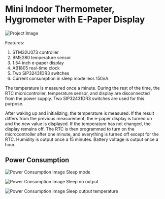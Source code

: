 # Mini Indoor Thermometer, Hygrometer with E-Paper Display

![Project Image](path/to/your/image.png)

Features:
1. STM32U073 controller
2. BME280 temperature sensor
3. 1.54 inch e-paper display
4. AB1805 real-time clock
5. Two SIP32431DR3 switches
6. Current consumption in sleep mode less 150nA


The temperature is measured once a minute. During the rest of the time, the RTC microcontroller, temperature sensor, and display are disconnected from the power supply. Two SIP32431DR3 switches are used for this purpose. 

After waking up and initializing, the temperature is measured. If the result differs from the previous measurement, the e-paper display is turned on and the new value is displayed. If the temperature has not changed, the display remains off. The RTC is then programmed to turn on the microcontroller after one minute, and everything is turned off except for the RTC.
Humidity is output once a 15 minutes. Battery voltage is output once a hour.

## Power Consumption

![Power Consumption Image](https://github.com/uldispo/e-paper/blob/main/docs/sleep.PNG)
Sleep mode


![Power Consumption Image](https://github.com/uldispo/e-paper/blob/main/docs/no_output_sleep.PNG)
Sleep no output


![Power Consumption Image](https://github.com/uldispo/e-paper/blob/main/docs/sleep_output_temp.PNG)
Sleep output temperature

